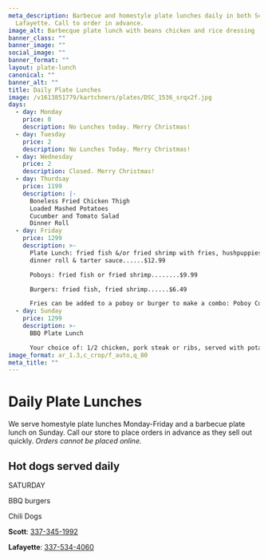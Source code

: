 ```yaml
---
meta_description: Barbecue and homestyle plate lunches daily in both Scott and
  Lafayette. Call to order in advance.
image_alt: Barbecque plate lunch with beans chicken and rice dressing
banner_class: ""
banner_image: ""
social_image: ""
banner_format: ""
layout: plate-lunch
canonical: ""
banner_alt: ""
title: Daily Plate Lunches
image: /v1613851779/kartchners/plates/DSC_1536_srqx2f.jpg
days:
  - day: Monday
    price: 0
    description: No Lunches today. Merry Christmas!
  - day: Tuesday
    price: 2
    description: No Lunches Today. Merry Christmas!
  - day: Wednesday
    price: 2
    description: Closed. Merry Christmas!
  - day: Thurdsay
    price: 1199
    description: |-
      Boneless Fried Chicken Thigh
      Loaded Mashed Potatoes
      Cucumber and Tomato Salad
      Dinner Roll
  - day: Friday
    price: 1299
    description: >-
      Plate Lunch: fried fish &/or fried shrimp with fries, hushpuppies, a
      dinner roll & tarter sauce......$12.99

      Poboys: fried fish or fried shrimp........$9.99

      Burgers: fried fish, fried shrimp......$6.49

      Fries can be added to a poboy or burger to make a combo: Poboy Combo = $12.99, Burger Combo = $9.99
  - day: Sunday
    price: 1299
    description: >-
      BBQ Plate Lunch

      Your choice of: 1/2 chicken, pork steak or ribs, served with potato salad, baked beans, rice dressing and dinner rolls  
image_format: ar_1.3,c_crop/f_auto,q_80
meta_title: ""
---
```

<h1 class="text-5xl text-red-700">
  Daily Plate Lunches
</h1>

<p class="mb-6">We serve homestyle plate lunches Monday-Friday and a barbecue plate lunch on Sunday. Call our store to place orders in advance as they sell out quickly. <em>Orders cannot be placed online.</em></p>
<h2 class="text-gray-800">Hot dogs served daily</h2>

S﻿ATURDAY

BBQ burgers

C﻿hili Dogs

<p><strong>Scott</strong>: <a href="tel:3373451992">337-345-1992</a></p>
<p class="mb-6"><strong>Lafayette</strong>: <a href="tel:3375344060">337-534-4060</a></p>